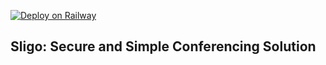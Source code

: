 [![Deploy on Railway](https://railway.app/button.svg)](https://railway.app/new/template/UFd2lq?referralCode=cRqkEQ)
## Sligo: Secure and Simple Conferencing Solution